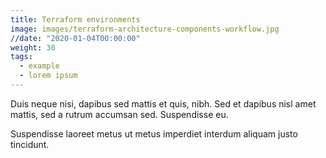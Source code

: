 ```yaml
---
title: Terraform environments
image: images/terraform-architecture-components-workflow.jpg
//date: "2020-01-04T00:00:00"
weight: 30
tags:
  - example
  - lorem ipsum
---
```

Duis neque nisi, dapibus sed mattis et quis, nibh. Sed et dapibus nisl amet
mattis, sed a rutrum accumsan sed. Suspendisse eu.
<!-- more -->
Suspendisse laoreet metus ut metus imperdiet interdum aliquam justo tincidunt.
